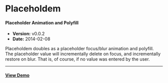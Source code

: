 # Placeholdem

#### Placeholder Animation and Polyfill

- **Version:** v0.0.2
- **Date:** 2014-02-08

Placeholdem doubles as a placeholder focus/blur animation and polyfill. The placeholder value will incrementally delete on focus, and incrementally restore on blur. That is, of course, if no value was entered by the user.

***

#### [View Demo](http://placeholdem.jackrugile.com)